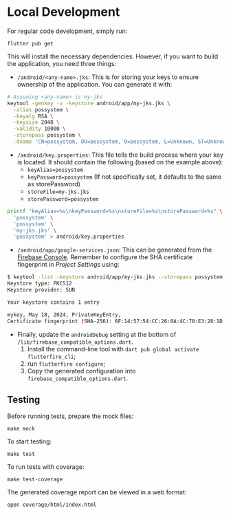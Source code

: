 # Local Development

For regular code development, simply run:

    flutter pub get

This will install the necessary dependencies. However, if you want to build the application, you need three things:

- `/android/<any-name>.jks`: This is for storing your keys to ensure ownership
  of the application. You can generate it with:

```bash title="Set up your my-jks.jks"
# Assuming <any-name> is my-jks
keytool -genkey -v -keystore android/app/my-jks.jks \
  -alias possystem \
  -keyalg RSA \
  -keysize 2048 \
  -validity 10000 \
  -storepass possystem \
  -dname 'CN=possystem, OU=possystem, O=possystem, L=Unknown, ST=Unknown, C=Unknown'
```

- `/android/key.properties`: This file tells the build process where your key
  is located. It should contain the following (based on the example above):
  - `keyAlias=possystem`
  - `keyPassword=possystem` (If not specifically set, it defaults to the same as storePassword)
  - `storeFile=my-jks.jks`
  - `storePassword=possystem`

```bash title="Set up your key.properties"
printf "keyAlias=%s\nkeyPassword=%s\nstoreFile=%s\nstorePassword=%s" \
  'possystem' \
  'possystem' \
  'my-jks.jks' \
  'possystem' > android/key.properties
```

- `/android/app/google-services.json`: This can be generated from the
  [Firebase Console](https://console.firebase.google.com/).
  Remember to configure the SHA certificate fingerprint in *Project Settings* using:

```bash title="Getting your fingerprint"
$ keytool -list -keystore android/app/my-jks.jks --storepass possystem
Keystore type: PKCS12
Keystore provider: SUN

Your keystore contains 1 entry

mykey, May 18, 2024, PrivateKeyEntry, 
Certificate fingerprint (SHA-256): 6F:14:57:54:CC:26:0A:4C:70:E3:28:1D:CE:D0:73:3F:72:19:49:96:8F:9A:1B:31:A5:E2:96:E4:44:14:E1:A1
```

- Finally, update the `androidDebug` setting at the bottom of
  `/lib/firebase_compatible_options.dart`.
  1. Install the command-line tool with `dart pub global activate flutterfire_cli`;
  2. run `flutterfire configure`;
  3. Copy the generated configuration into `firebase_compatible_options.dart`.

## Testing

Before running tests, prepare the mock files:

    make mock

To start testing:

    make test

To run tests with coverage:

    make test-coverage

The generated coverage report can be viewed in a web format:

    open coverage/html/index.html
